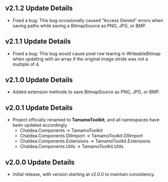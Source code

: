﻿## v2.1.2 Update Details

- Fixed a bug: This bug occasionally caused "Access Denied" errors when saving paths while saving a BitmapSource as PNG, JPG, or BMP.

## v2.1.1 Update Details

- Fixed a bug: This bug would cause pixel row tearing in WriteableBitmap when updating with an array if the original image stride was not a multiple of 4.

## v2.1.0 Update Details

- Added extension methods to save BitmapSource as PNG, JPG, or BMP.

## v2.0.1 Update Details

- Project officially renamed to **TamamoToolkit**, and all namespaces have been updated accordingly.	
	- Chaldea.Components -> TamamoToolkit
	- Chaldea.Components.DllImport -> TamamoToolkit.DllImport
	- Chaldea.Components.Extensions -> TamamoToolkit.Extensions
	- Chaldea.Components.Utils -> TamamoToolkit.Utils

## v2.0.0 Update Details

- Initial release, with version starting at v2.0.0 to maintain consistency.